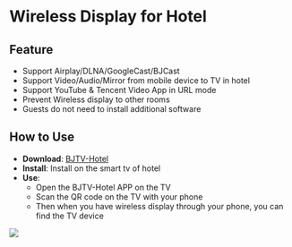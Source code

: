 # Wireless Display for Hotel 

## Feature

* Support Airplay/DLNA/GoogleCast/BJCast      
* Support Video/Audio/Mirror from mobile device to TV in hotel    
* Support YouTube & Tencent Video App in URL mode
* Prevent Wireless display  to other rooms        
* Guests do not need to install additional software                 

## How to Use  

* **Download**: [BJTV-Hotel](https://github.com/WirelessPresentation/WirelessDisplay/releases/download/TV-Hotel/BJTV-Hotel-1.0.31.2-release.apk)
* **Install**:  Install on the smart tv of hotel    
* **Use**: 
  * Open the BJTV-Hotel APP on the TV    
  * Scan the QR code on the TV with your phone            
  * Then when you have wireless display through your phone, you can find the TV device      



![](https://github.com/WirelessPresentation/WirelessDisplay/blob/main/zimg/BJTV-Hotel.png)
